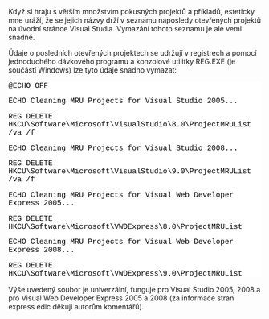 <!-- dcterms:identifier = aspnetcz#186 -->
<!-- dcterms:title = Vymazání posledních projektů na homepage VS/VWD 2005/2008 -->
<!-- dcterms:abstract = Když si hraju s větším množstvím pokusných projektů a příkladů, esteticky mne uráží, že se jejich názvy drží v seznamu naposledy otevřených projektů na úvodní stránce Visual Studia. Vymazání tohoto seznamu je ale vemi snadné. -->
<!-- np9:categoryId = 7 -->
<!-- x4w:category = Software -->
<!-- np9:authorId = 1 -->
<!-- np9:authorEmail = michal.valasek@altairis.cz -->
<!-- dcterms:creator = Michal Altair Valášek -->
<!-- dcterms:created = 2008-02-25T08:00:33+01:00 -->
<!-- dcterms:dateAccepted = 2008-02-25T08:00:33+01:00 -->

Když si hraju s větším množstvím pokusných projektů a příkladů, esteticky mne uráží, že se jejich názvy drží v seznamu naposledy otevřených projektů na úvodní stránce Visual Studia. Vymazání tohoto seznamu je ale vemi snadné.

Údaje o posledních otevřených projektech se udržují v registrech a pomocí jednoduchého dávkového programu a konzolové utilitky REG.EXE (je součástí Windows) lze tyto údaje snadno vymazat:
 <div style="font-size: 11pt; background: white; color: black; font-family: consolas, courier new, monospace"> 

@ECHO OFF

ECHO Cleaning MRU Projects for Visual Studio 2005...

REG DELETE HKCU\Software\Microsoft\VisualStudio\8.0\ProjectMRUList /va /f

ECHO Cleaning MRU Projects for Visual Studio 2008...

REG DELETE HKCU\Software\Microsoft\VisualStudio\9.0\ProjectMRUList /va /f

ECHO Cleaning MRU Projects for Visual Web Developer Express 2005...

REG DELETE HKCU\Software\Microsoft\VWDExpress\8.0\ProjectMRUList

ECHO Cleaning MRU Projects for Visual Web Developer Express 2008...

REG DELETE HKCU\Software\Microsoft\VWDExpress\9.0\ProjectMRUList
</div> 

Výše uvedený soubor je univerzální, funguje pro Visual Studio 2005, 2008 a pro Visual Web Developer Express 2005 a 2008 (za informace stran express edic děkuji autorům komentářů).
